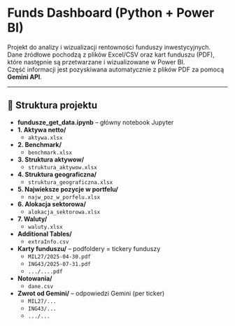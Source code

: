 # Funds Dashboard (Python + Power BI)

Projekt do analizy i wizualizacji rentowności funduszy inwestycyjnych.  
Dane źródłowe pochodzą z plików Excel/CSV oraz kart funduszu (PDF), które następnie są przetwarzane i wizualizowane w Power BI.  
Część informacji jest pozyskiwana automatycznie z plików PDF za pomocą **Gemini API**.

---

## 📂 Struktura projektu

- **fundusze_get_data.ipynb** – główny notebook Jupyter  
- **1. Aktywa netto/**
  - `aktywa.xlsx`  
- **2. Benchmark/**
  - `benchmark.xlsx`  
- **3. Struktura aktywow/**
  - `struktura_aktywow.xlsx`  
- **4. Struktura geograficzna/**
  - `struktura_geograficzna.xlsx`  
- **5. Najwieksze pozycje w portfelu/**
  - `najw_poz_w_porfelu.xlsx`  
- **6. Alokacja sektorowa/**
  - `alokacja_sektorowa.xlsx`  
- **7. Waluty/**
  - `waluty.xlsx`  
- **Additional Tables/**
  - `extraInfo.csv`  
- **Karty funduszu/** – podfoldery = tickery funduszy  
  - `MIL27/2025-04-30.pdf`  
  - `ING43/2025-07-31.pdf`
  - `.../....pdf`
- **Notowania/**
  - `dane.csv` 
- **Zwrot od Gemini/** – odpowiedzi Gemini (per ticker)  
  - `MIL27/...`  
  - `ING43/...`
  - `.../...`
